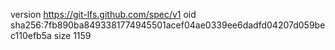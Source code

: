 version https://git-lfs.github.com/spec/v1
oid sha256:7fb890ba8493381774945501acef04ae0339ee6dadfd04207d059bec110efb5a
size 1159
